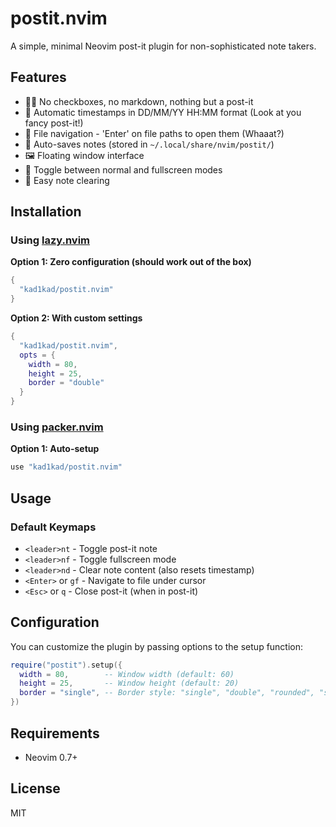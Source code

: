 # postit.nvim

A simple, minimal Neovim post-it plugin for non-sophisticated note takers.

## Features

- 🙅‍♂️ No checkboxes, no markdown, nothing but a post-it
- 📅 Automatic timestamps in DD/MM/YY HH:MM format (Look at you fancy post-it!)
- 🔗 File navigation - 'Enter' on file paths to open them (Whaaat?)
- 💾 Auto-saves notes (stored in `~/.local/share/nvim/postit/`)
- 🖼️ Floating window interface
- 📏 Toggle between normal and fullscreen modes
- 🧹 Easy note clearing

## Installation

### Using [lazy.nvim](https://github.com/folke/lazy.nvim)

**Option 1: Zero configuration (should work out of the box)**

```lua
{
  "kad1kad/postit.nvim"
}
```

**Option 2: With custom settings**

```lua
{
  "kad1kad/postit.nvim",
  opts = {
    width = 80,
    height = 25,
    border = "double"
  }
}
```

### Using [packer.nvim](https://github.com/wbthomason/packer.nvim)

**Option 1: Auto-setup**

```lua
use "kad1kad/postit.nvim"
```

## Usage

### Default Keymaps

- `<leader>nt` - Toggle post-it note
- `<leader>nf` - Toggle fullscreen mode
- `<leader>nd` - Clear note content (also resets timestamp)
- `<Enter>` or `gf` - Navigate to file under cursor
- `<Esc>` or `q` - Close post-it (when in post-it)

## Configuration

You can customize the plugin by passing options to the setup function:

```lua
require("postit").setup({
  width = 80,        -- Window width (default: 60)
  height = 25,       -- Window height (default: 20)
  border = "single", -- Border style: "single", "double", "rounded", "solid", "shadow"
})
```

## Requirements

- Neovim 0.7+

## License

MIT

